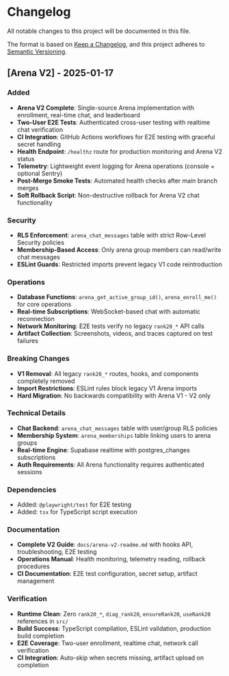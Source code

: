 # Changelog

All notable changes to this project will be documented in this file.

The format is based on [Keep a Changelog](https://keepachangelog.com/en/1.0.0/),
and this project adheres to [Semantic Versioning](https://semver.org/spec/v2.0.0.html).

## [Arena V2] - 2025-01-17

### Added
- **Arena V2 Complete**: Single-source Arena implementation with enrollment, real-time chat, and leaderboard
- **Two-User E2E Tests**: Authenticated cross-user testing with realtime chat verification  
- **CI Integration**: GitHub Actions workflows for E2E testing with graceful secret handling
- **Health Endpoint**: `/healthz` route for production monitoring and Arena V2 status
- **Telemetry**: Lightweight event logging for Arena operations (console + optional Sentry)
- **Post-Merge Smoke Tests**: Automated health checks after main branch merges
- **Soft Rollback Script**: Non-destructive rollback for Arena V2 chat functionality

### Security
- **RLS Enforcement**: `arena_chat_messages` table with strict Row-Level Security policies
- **Membership-Based Access**: Only arena group members can read/write chat messages
- **ESLint Guards**: Restricted imports prevent legacy V1 code reintroduction

### Operations  
- **Database Functions**: `arena_get_active_group_id()`, `arena_enroll_me()` for core operations
- **Real-time Subscriptions**: WebSocket-based chat with automatic reconnection
- **Network Monitoring**: E2E tests verify no legacy `rank20_*` API calls
- **Artifact Collection**: Screenshots, videos, and traces captured on test failures

### Breaking Changes
- **V1 Removal**: All legacy `rank20_*` routes, hooks, and components completely removed
- **Import Restrictions**: ESLint rules block legacy V1 Arena imports  
- **Hard Migration**: No backwards compatibility with Arena V1 - V2 only

### Technical Details
- **Chat Backend**: `arena_chat_messages` table with user/group RLS policies
- **Membership System**: `arena_memberships` table linking users to arena groups
- **Real-time Engine**: Supabase realtime with postgres_changes subscriptions
- **Auth Requirements**: All Arena functionality requires authenticated sessions

### Dependencies
- Added: `@playwright/test` for E2E testing
- Added: `tsx` for TypeScript script execution

### Documentation
- **Complete V2 Guide**: `docs/arena-v2-readme.md` with hooks API, troubleshooting, E2E testing
- **Operations Manual**: Health monitoring, telemetry reading, rollback procedures
- **CI Documentation**: E2E test configuration, secret setup, artifact management

### Verification
- **Runtime Clean**: Zero `rank20_*`, `diag_rank20`, `ensureRank20`, `useRank20` references in `src/`
- **Build Success**: TypeScript compilation, ESLint validation, production build completion
- **E2E Coverage**: Two-user enrollment, realtime chat, network call verification
- **CI Integration**: Auto-skip when secrets missing, artifact upload on completion